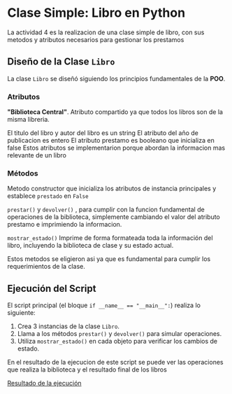 # Clase Simple: Libro en Python 
La actividad 4 es la realizacion de una clase simple de libro, con sus metodos y atributos necesarios para gestionar los prestamos

## Diseño de la Clase `Libro`

La clase `Libro` se diseñó siguiendo los principios fundamentales de la **POO**.

###  Atributos

**"Biblioteca Central"**. Atributo compartido ya que todos los libros son de la misma libreria.

El titulo del libro y autor del libro  es un string
El atributo del año de publicacion es entero
El atributo prestamo es booleano que inicializa en false
Estos atributos se implementarion porque abordan la informacion mas relevante de un libro

###  Métodos

Metodo constructor que  inicializa los atributos de instancia principales y establece `prestado` en `False`

 `prestar()` y `devolver()` , para cumplir con la funcion fundamental de operaciones de la biblioteca, simplemente cambiando el valor del atributo prestamo e imprimiendo la informacion.
 
 `mostrar_estado()`  Imprime de forma formateada toda la información del libro, incluyendo la biblioteca de clase y su estado actual.

 Estos metodos se eligieron asi ya que es fundamental para cumplir los requerimientos de la clase. 


## Ejecución del Script

El script principal (el bloque `if __name__ == "__main__":`) realiza lo siguiente:
1.  Crea 3 instancias de la clase `Libro`.
2.  Llama a los métodos `prestar()` y `devolver()` para simular operaciones.
3.  Utiliza `mostrar_estado()` en cada objeto para verificar los cambios de estado.

En el resultado de la ejecucion de este script se puede ver las operaciones que realiza la biblioteca y el resultado final de los libros

[Resultado de la ejecución](capturas/capturabiblioteca.png)